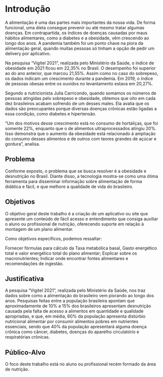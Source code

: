 # Introdução

A alimentação é uma das partes mais importantes da nossa vida. De forma funcional, uma dieta consegue prevenir ou até mesmo tratar algumas doenças. Em contrapartida, os índices de doenças causadas por maus hábitos alimentares, como a diabetes e a obesidade, vêm crescendo ao longo dos anos. A pandemia também foi um ponto chave na piora da alimentação geral, quando muitas pessoas só tinham a opção de pedir um delivery por aplicativo.

Na pesquisa “Vigitel 2021”, realizada pelo Ministério da Saúde, o índice de obesidade em 2021 ficou em 22,35% no Brasil. O desempenho foi superior ao do ano anterior, que marcou 21,55%. Assim como no caso do sobrepeso, os dados indicam um crescimento durante a pandemia. Em 2019, o índice de pessoas obesas entre os ouvidos no levantamento estava em 20,27%.

Segundo a nutricionista Julia Carricondo, quando somamos os números de pessoas atingidas pelo sobrepeso e obesidade, obtemos que oito em cada dez brasileiros acabam sofrendo de um desses males. Ela avalia que os dados são preocupantes porque diversas doenças crônicas estão ligadas a essa condição, como diabetes e hipertensão.

“Um dos motivos desse crescimento está no consumo de hortaliças, que foi somente 22%, enquanto que o de alimentos ultraprocessados atingiu 20%. Isso demonstra que o aumento da obesidade está relacionado à ampliação do consumo desses alimentos e de outros com teores grandes de açúcar e gordura”, analisa.

## Problema
Conforme exposto, o problema que se busca resolver é a obesidade e desnutrição no Brasil. Diante disso, a tecnologia mostra-se como uma ótima ferramenta para disseminar informação sobre alimentação de forma didática e fácil, e que melhore a qualidade de vida do brasileiro.

## Objetivos

O objetivo geral deste trabalho é a criação de um aplicativo ou site que apresente um conteúdo de fácil acesso e entendimento que consiga auxiliar o aluno ou profissional de nutrição, oferecendo suporte em relação à montagem de um plano alimentar.

Como objetivos específicos, podemos ressaltar:

Fornecer fórmulas para cálculo da Taxa metabólica basal, Gasto energético total e valor energético total do plano alimentar;
Explicar sobre os macronutrientes;
Indicar onde encontrar fontes alimentares e recomendações de ingestão.

## Justificativa

A pesquisa “Vigitel 2021”, realizada pelo Ministério da Saúde, nos traz dados sobre como a alimentação do brasileiro vem piorando ao longo dos anos. Pesquisas feitas entre a população brasileira apontam que aproximadamente de 10% a 15% dos brasileiros apresentam desnutrição causada pela falta de acesso a alimentos em quantidade e qualidade apropriadas, e que, em média, 60% da população apresenta distúrbio nutricional alimentar por consumir alimentos pobres em nutrientes essenciais, sendo que 40% da população apresentará alguma doença crônica como câncer, diabetes, doenças do aparelho circulatório e respiratórias crônicas.

## Público-Alvo

O foco deste trabalho está no aluno ou profissional recém formado da área de nutrição.

